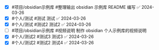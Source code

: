 - [x] #项目/obsidian示例库 #整理输出 obsidian 示例库 README 编写 ✅ 2024-03-26
- [x] #个人/测试 #测试 测试 ✅ 2024-03-26
- [x] #个人/测试 #测试2 测试2 ✅ 2024-03-26
- [ ] #项目/obsidian示例库 #视频说明 制作 obsidian 个人示例库的视频说明
- [x] #个人/测试2 #测试3 测试3 ✅ 2024-03-26
- [x] #个人/测试2 #测试2 测试4 ✅ 2024-03-26